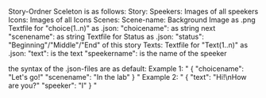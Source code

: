 Story-Ordner Sceleton is as follows:
Story:
    Speekers:
        Images of all speekers
    Icons:
        Images of all Icons
    Scenes:
        Scene-name:
            Background Image as .png
            Textfile for "choice(1..n)" as .json:
                "choicename": as string
                next "scenename": as string
            Textfile for Status as .json:
                "status": "Beginning"/"Middle"/"End" of this story
            Texts:
                Textfile for "Text(1..n)" as .json:
                    "text": is the text
                    "speekername": is the name of the speeker


the syntax of the .json-files are as default:
Example 1:
"
{
    "choicename": "Let's go!"
    "scenename": "In the lab"
}
"
Example 2:
"
{
    "text": "Hi!\nHow are you?"
    "speeker": "I"
}
"